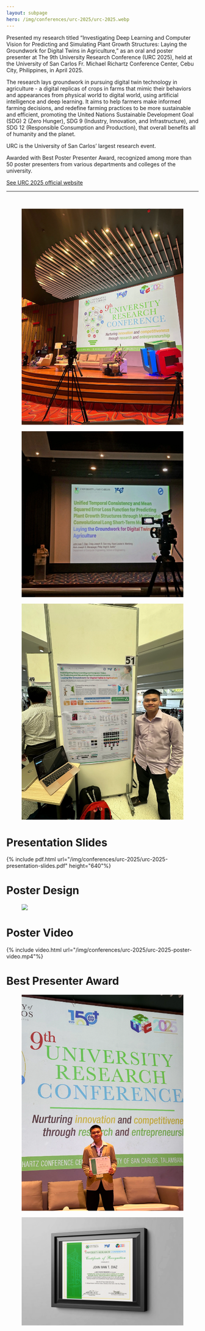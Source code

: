 ```yaml
---
layout: subpage
hero: /img/conferences/urc-2025/urc-2025.webp
---
```


<title>The 9th University Research Conference</title>

Presented my research titled “Investigating Deep Learning and Computer Vision for Predicting and Simulating Plant Growth Structures: Laying the Groundwork for Digital Twins in Agriculture,” as an oral and poster presenter at The 9th University Research Conference (URC 2025), held at the University of San Carlos Fr. Michael Richartz Conference Center, Cebu City, Philippines, in April 2025.

The research lays groundwork in pursuing digital twin technology in agriculture - a digital replicas of crops in farms that mimic their behaviors and appearances from physical world to digital world, using artificial intelligence and deep learning. It aims to help farmers make informed farming decisions, and redefine farming practices to be more sustainable and efficient, promoting the United Nations Sustainable Development Goal (SDG) 2 (Zero Hunger), SDG 9 (Industry, Innovation, and Infrastructure), and SDG 12 (Responsible Consumption and Production), that overall benefits all of humanity and the planet.

URC is the University of San Carlos’ largest research event.

Awarded with Best Poster Presenter Award, recognized among more than 50 poster presenters from various departments and colleges of the university.

<a href="https://usc.edu.ph/research/urc-2025" class="arrow-link">See URC 2025 official website</a>

<hr class="hr-custom">
<br>

<figure>
  <img src="/img/conferences/urc-2025/urc-2025-venue.webp">
</figure>

<figure style="--img-max: 560px;">
  <img src="/img/conferences/urc-2025/urc-2025-oral.webp">
</figure>

<figure style="--img-max: 480px;">
  <img src="/img/conferences/urc-2025/urc-2025-poster.webp">
</figure>

<h1>Presentation Slides</h1>

{% include pdf.html 
   url="/img/conferences/urc-2025/urc-2025-presentation-slides.pdf"
   height="640"%}

<h1>Poster Design</h1>

<figure>
  <img src="/img/conferences/urc-2025/urc-2025-poster-design.pdf">
</figure>

<h1>Poster Video</h1>

{% include video.html 
   url="/img/conferences/urc-2025/urc-2025-poster-video.mp4"%}

<h1>Best Presenter Award</h1>

<figure style="--img-max: 480px;">
  <img src="/img/conferences/urc-2025/urc-2025-award-1.webp">
</figure>

<figure>
  <img src="/img/conferences/urc-2025/urc-2025-award-2.webp">
</figure>